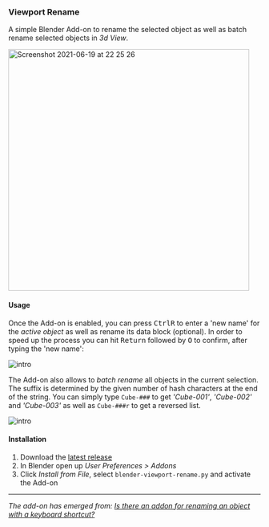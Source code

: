 ### Viewport Rename

A simple Blender Add-on to rename the selected object as well as batch rename selected objects in *3d View*.

<img width="481" alt="Screenshot 2021-06-19 at 22 25 26" src="https://user-images.githubusercontent.com/512368/122654671-509bb200-d14d-11eb-9c9e-f5e0e930ccfa.png">

#### Usage

Once the Add-on is enabled, you can press <kbd>Ctrl</kbd><kbd>R</kbd> to enter a 'new name' for the *active object* as well as rename its data block (optional). In order to speed up the process you can hit <kbd>Return</kbd> followed by <kbd>O</kbd> to confirm, after typing the 'new name':

![intro](https://i.stack.imgur.com/dAdHN.gif)

The Add-on also allows to *batch rename* all objects in the current selection. The suffix is determined by the given number of hash characters at the end of the string. You can simply type `Cube-###` to get *'Cube-001'*, *'Cube-002'* and *'Cube-003'* as well as `Cube-###r` to get a reversed list.

![intro](http://i.stack.imgur.com/2mDxx.gif)

#### Installation

 1. Download the [latest release](https://github.com/p2or/blender-viewport-rename/releases/)
 2. In Blender open up *User Preferences > Addons*
 3. Click *Install from File*, select `blender-viewport-rename.py` and activate the Add-on
 
 ----
*The add-on has emerged from: [Is there an addon for renaming an object with a keyboard shortcut?](https://blender.stackexchange.com/q/60649)*
